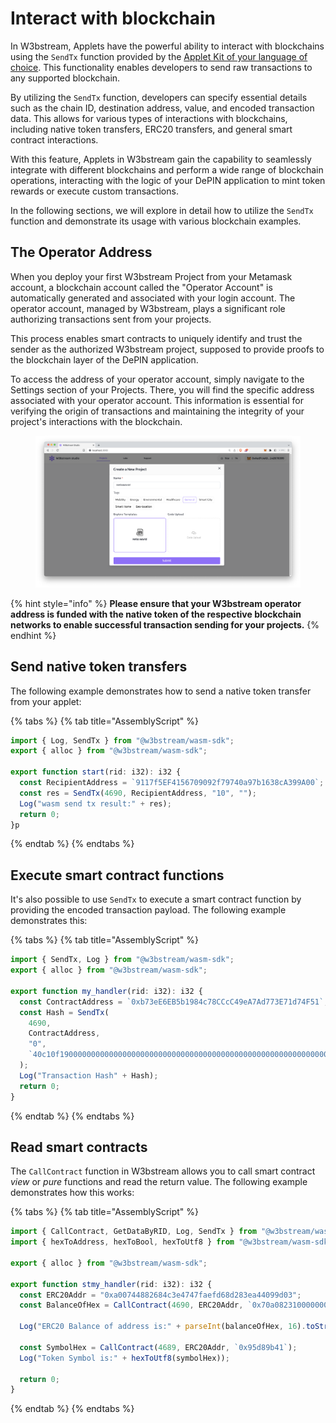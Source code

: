 # Interact with blockchain

In W3bstream, Applets have the powerful ability to interact with blockchains using the `SendTx` function provided by the [Applet Kit of your language of choice](w3bstream-applet-kits/). This functionality enables developers to send raw transactions to any supported blockchain.

By utilizing the `SendTx` function, developers can specify essential details such as the chain ID, destination address, value, and encoded transaction data. This allows for various types of interactions with blockchains, including native token transfers, ERC20 transfers, and general smart contract interactions.

With this feature, Applets in W3bstream gain the capability to seamlessly integrate with different blockchains and perform a wide range of blockchain operations, interacting with the logic of your DePIN application to mint token rewards or execute custom transactions.

In the following sections, we will explore in detail how to utilize the `SendTx` function and demonstrate its usage with various blockchain examples.

## The Operator Address

When you deploy your first W3bstream Project from your Metamask account, a blockchain account called the "Operator Account" is automatically generated and associated with your login account. The operator account, managed by W3bstream, plays a significant role authorizing transactions sent from your projects.

This process enables smart contracts to uniquely identify and trust the sender as the authorized W3bstream project, supposed to provide proofs to the blockchain layer of the DePIN application.



To access the address of your operator account, simply navigate to the Settings section of your Projects. There, you will find the specific address associated with your operator account. This information is essential for verifying the origin of transactions and maintaining the integrity of your project's interactions with the blockchain.

<figure><img src="../.gitbook/assets/image (2).png" alt=""><figcaption></figcaption></figure>

{% hint style="info" %}
**Please ensure that your W3bstream operator address is funded with the native token of the respective blockchain networks to enable successful transaction sending for your projects.**
{% endhint %}

## Send native token transfers

The following example demonstrates how to send a native token transfer from your applet:

{% tabs %}
{% tab title="AssemblyScript" %}
```typescript
import { Log, SendTx } from "@w3bstream/wasm-sdk";
export { alloc } from "@w3bstream/wasm-sdk";

export function start(rid: i32): i32 {
  const RecipientAddress = `9117f5EF4156709092f79740a97b1638cA399A00`;
  const res = SendTx(4690, RecipientAddress, "10", "");
  Log("wasm send tx result:" + res);
  return 0;
}p
```
{% endtab %}
{% endtabs %}

## Execute smart contract functions

It's also possible to use `SendTx` to execute a smart contract function by providing the encoded  transaction payload. The following example demonstrates this:

{% tabs %}
{% tab title="AssemblyScript" %}
```typescript
import { SendTx, Log } from "@w3bstream/wasm-sdk";
export { alloc } from "@w3bstream/wasm-sdk";

export function my_handler(rid: i32): i32 {
  const ContractAddress = `0xb73eE6EB5b1984c78CCcC49eA7Ad773E71d74F51`;
  const Hash = SendTx(
    4690,
    ContractAddress,
    "0",
    `40c10f1900000000000000000000000000000000000000000000000000000000000f4240`
  );
  Log("Transaction Hash" + Hash);
  return 0;
}
```
{% endtab %}
{% endtabs %}

## Read smart contracts

The `CallContract` function in W3bstream allows you to call smart contract _view_ or _pure_ functions and read the return value. The following example demonstrates how this works:

{% tabs %}
{% tab title="AssemblyScript" %}
```typescript
import { CallContract, GetDataByRID, Log, SendTx } from "@w3bstream/wasm-sdk";
import { hexToAddress, hexToBool, hexToUtf8 } from "@w3bstream/wasm-sdk/assembly/utility";

export { alloc } from "@w3bstream/wasm-sdk";

export function stmy_handler(rid: i32): i32 {
  const ERC20Addr = "0xa00744882684c3e4747faefd68d283ea44099d03";
  const BalanceOfHex = CallContract(4690, ERC20Addr, `0x70a082310000000000000000000000009117f5ef4156709092f79740a97b1638ca399a00`);

  Log("ERC20 Balance of address is:" + parseInt(balanceOfHex, 16).toString());

  const SymbolHex = CallContract(4689, ERC20Addr, `0x95d89b41`);
  Log("Token Symbol is:" + hexToUtf8(symbolHex));
  
  return 0;
}
```
{% endtab %}
{% endtabs %}
